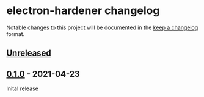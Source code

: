 # electron-hardener changelog

Notable changes to this project will be documented in the [keep a changelog](https://keepachangelog.com/en/1.0.0/) format.

## [Unreleased]

## [0.1.0] - 2021-04-23

Inital release

[Unreleased]: https://github.com/1Password/password-rules-parser/compare/v0.1.0...HEAD
[0.1.0]: https://github.com/1Password/electron-hardener/releases/tag/v0.1.0